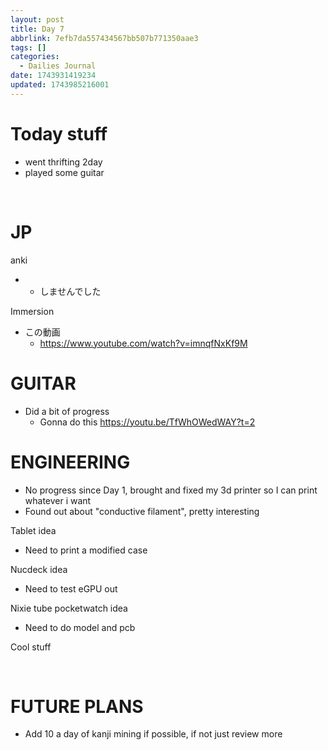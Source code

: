 ```yaml
---
layout: post
title: Day 7
abbrlink: 7efb7da557434567bb507b771350aae3
tags: []
categories:
  - Dailies Journal
date: 1743931419234
updated: 1743985216001
---
```


# Today stuff

- went thrifting 2day
- played some guitar

 

# JP

anki

- - しませんでした

Immersion

- この動画
  - <https://www.youtube.com/watch?v=imnqfNxKf9M>

# GUITAR

- Did a bit of progress
  - Gonna do this <https://youtu.be/TfWhOWedWAY?t=2>

# ENGINEERING

- No progress since Day 1, brought and fixed my 3d printer so I can print whatever i want
- Found out about "conductive filament", pretty interesting

Tablet idea

- Need to print a modified case

Nucdeck idea

- Need to test eGPU out

Nixie tube pocketwatch idea

- Need to do model and pcb

Cool stuff

 

# FUTURE PLANS

- Add 10 a day of kanji mining if possible, if not just review more
